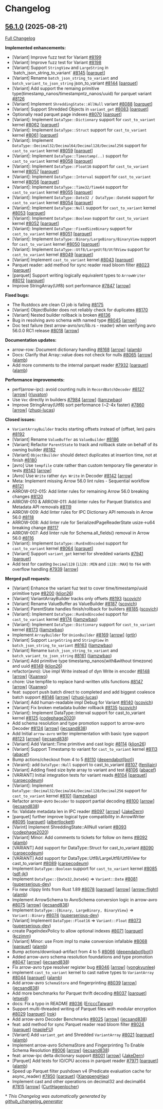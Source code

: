 <!---
  Licensed to the Apache Software Foundation (ASF) under one
  or more contributor license agreements.  See the NOTICE file
  distributed with this work for additional information
  regarding copyright ownership.  The ASF licenses this file
  to you under the Apache License, Version 2.0 (the
  "License"); you may not use this file except in compliance
  with the License.  You may obtain a copy of the License at

    http://www.apache.org/licenses/LICENSE-2.0

  Unless required by applicable law or agreed to in writing,
  software distributed under the License is distributed on an
  "AS IS" BASIS, WITHOUT WARRANTIES OR CONDITIONS OF ANY
  KIND, either express or implied.  See the License for the
  specific language governing permissions and limitations
  under the License.
-->

# Changelog

## [56.1.0](https://github.com/apache/arrow-rs/tree/56.1.0) (2025-08-21)

[Full Changelog](https://github.com/apache/arrow-rs/compare/56.0.0...56.1.0)

**Implemented enhancements:**

- \[Variant\] Improve fuzz test for Variant [\#8199](https://github.com/apache/arrow-rs/issues/8199)
- \[Variant\] Improve fuzz test for Variant [\#8198](https://github.com/apache/arrow-rs/issues/8198)
- [Variant] Support `StringView` and `LargeString` in ´batch_json_string_to_variant` [\#8145](https://github.com/apache/arrow-rs/issues/8145) [[parquet](https://github.com/apache/arrow-rs/labels/parquet)]
- \[Variant\] Rename `batch_json_string_to_variant` and `batch_variant_to_json_string` json\_to\_variant [\#8144](https://github.com/apache/arrow-rs/issues/8144) [[parquet](https://github.com/apache/arrow-rs/labels/parquet)]
- \[Variant\] Add support the remaing primitive type\(timestamp\_nanos/timestampntz\_nanos/uuid\) for parquet variant [\#8126](https://github.com/apache/arrow-rs/issues/8126)
- \[Variant\] Implement `ShreddingState::AllNull` variant  [\#8088](https://github.com/apache/arrow-rs/issues/8088) [[parquet](https://github.com/apache/arrow-rs/labels/parquet)]
- \[Variant\] Support Shredded Objects in `variant_get` [\#8083](https://github.com/apache/arrow-rs/issues/8083) [[parquet](https://github.com/apache/arrow-rs/labels/parquet)]
- Optionally read parquet page indexes [\#8070](https://github.com/apache/arrow-rs/issues/8070) [[parquet](https://github.com/apache/arrow-rs/labels/parquet)]
- \[Variant\]: Implement `DataType::Dictionary` support for `cast_to_variant` kernel [\#8062](https://github.com/apache/arrow-rs/issues/8062) [[parquet](https://github.com/apache/arrow-rs/labels/parquet)]
- \[Variant\]: Implement `DataType::Struct` support for `cast_to_variant` kernel [\#8061](https://github.com/apache/arrow-rs/issues/8061) [[parquet](https://github.com/apache/arrow-rs/labels/parquet)]
- \[Variant\]: Implement `DataType::Decimal32/Decimal64/Decimal128/Decimal256` support for `cast_to_variant` kernel [\#8059](https://github.com/apache/arrow-rs/issues/8059) [[parquet](https://github.com/apache/arrow-rs/labels/parquet)]
- \[Variant\]: Implement `DataType::Timestamp(..)` support for `cast_to_variant` kernel [\#8058](https://github.com/apache/arrow-rs/issues/8058) [[parquet](https://github.com/apache/arrow-rs/labels/parquet)]
- \[Variant\]: Implement `DataType::Float16` support for `cast_to_variant` kernel [\#8057](https://github.com/apache/arrow-rs/issues/8057) [[parquet](https://github.com/apache/arrow-rs/labels/parquet)]
- \[Variant\]: Implement `DataType::Interval` support for `cast_to_variant` kernel [\#8056](https://github.com/apache/arrow-rs/issues/8056) [[parquet](https://github.com/apache/arrow-rs/labels/parquet)]
- \[Variant\]: Implement `DataType::Time32/Time64` support for `cast_to_variant` kernel [\#8055](https://github.com/apache/arrow-rs/issues/8055) [[parquet](https://github.com/apache/arrow-rs/labels/parquet)]
- \[Variant\]: Implement `DataType::Date32 / DataType::Date64` support for `cast_to_variant` kernel [\#8054](https://github.com/apache/arrow-rs/issues/8054) [[parquet](https://github.com/apache/arrow-rs/labels/parquet)]
- \[Variant\]: Implement `DataType::Null` support for `cast_to_variant` kernel [\#8053](https://github.com/apache/arrow-rs/issues/8053) [[parquet](https://github.com/apache/arrow-rs/labels/parquet)]
- \[Variant\]: Implement `DataType::Boolean` support for `cast_to_variant` kernel [\#8052](https://github.com/apache/arrow-rs/issues/8052) [[parquet](https://github.com/apache/arrow-rs/labels/parquet)]
- \[Variant\]: Implement `DataType::FixedSizeBinary` support for `cast_to_variant` kernel [\#8051](https://github.com/apache/arrow-rs/issues/8051) [[parquet](https://github.com/apache/arrow-rs/labels/parquet)]
- \[Variant\]: Implement `DataType::Binary/LargeBinary/BinaryView` support for `cast_to_variant` kernel [\#8050](https://github.com/apache/arrow-rs/issues/8050) [[parquet](https://github.com/apache/arrow-rs/labels/parquet)]
- \[Variant\]: Implement `DataType::Utf8/LargeUtf8/Utf8View` support for `cast_to_variant` kernel [\#8049](https://github.com/apache/arrow-rs/issues/8049) [[parquet](https://github.com/apache/arrow-rs/labels/parquet)]
- \[Variant\] Implement `cast_to_variant` kernel [\#8043](https://github.com/apache/arrow-rs/issues/8043) [[parquet](https://github.com/apache/arrow-rs/labels/parquet)]
- Parquet reader: add method for sync reader read bloom filter [\#8023](https://github.com/apache/arrow-rs/issues/8023) [[parquet](https://github.com/apache/arrow-rs/labels/parquet)]
- \[parquet\] Support writing logically equivalent types  to `ArrowWriter` [\#8012](https://github.com/apache/arrow-rs/issues/8012) [[parquet](https://github.com/apache/arrow-rs/labels/parquet)]
- Improve StringArray\(Utf8\) sort performance [\#7847](https://github.com/apache/arrow-rs/issues/7847) [[arrow](https://github.com/apache/arrow-rs/labels/arrow)]

**Fixed bugs:**

- The Rustdocs are clean CI job is failing [\#8175](https://github.com/apache/arrow-rs/issues/8175)
- \[Variant\] ObjectBuilder does not reliably check for duplicates [\#8170](https://github.com/apache/arrow-rs/issues/8170)
- \[Variant\] Nested builder rollback is broken [\#8136](https://github.com/apache/arrow-rs/issues/8136)
- Bug in resolving avro schema with named type [\#8045](https://github.com/apache/arrow-rs/issues/8045) [[arrow](https://github.com/apache/arrow-rs/labels/arrow)]
- Doc test failure \(test arrow-avro/src/lib.rs - reader\) when verifying avro 56.0.0 RC1 release [\#8018](https://github.com/apache/arrow-rs/issues/8018) [[arrow](https://github.com/apache/arrow-rs/labels/arrow)]

**Documentation updates:**

- arrow-row: Document dictionary handling [\#8168](https://github.com/apache/arrow-rs/pull/8168) [[arrow](https://github.com/apache/arrow-rs/labels/arrow)] ([alamb](https://github.com/alamb))
- Docs: Clarify that Array::value does not check for nulls [\#8065](https://github.com/apache/arrow-rs/pull/8065) [[arrow](https://github.com/apache/arrow-rs/labels/arrow)] ([alamb](https://github.com/alamb))
- Add more comments to the internal parquet reader [\#7932](https://github.com/apache/arrow-rs/pull/7932) [[parquet](https://github.com/apache/arrow-rs/labels/parquet)] ([alamb](https://github.com/alamb))

**Performance improvements:**

- perf\(arrow-ipc\): avoid counting nulls in `RecordBatchDecoder` [\#8127](https://github.com/apache/arrow-rs/pull/8127) [[arrow](https://github.com/apache/arrow-rs/labels/arrow)] ([rluvaton](https://github.com/rluvaton))
- Use `Vec` directly in builders [\#7984](https://github.com/apache/arrow-rs/pull/7984) [[arrow](https://github.com/apache/arrow-rs/labels/arrow)] ([liamzwbao](https://github.com/liamzwbao))
- Improve StringArray\(Utf8\) sort performance \(~2-4x faster\) [\#7860](https://github.com/apache/arrow-rs/pull/7860) [[arrow](https://github.com/apache/arrow-rs/labels/arrow)] ([zhuqi-lucas](https://github.com/zhuqi-lucas))

**Closed issues:**

- `VariantArrayBuilder` tracks starting offsets instead of \(offset, len\) pairs [\#8192](https://github.com/apache/arrow-rs/issues/8192)
- \[Variant\] Rename `ValueBuffer` as `ValueBuilder` [\#8186](https://github.com/apache/arrow-rs/issues/8186)
- \[Variant\] Refactor `ParentState` to track and rollback state on behalf of its owning builder [\#8182](https://github.com/apache/arrow-rs/issues/8182)
- \[Variant\] `ObjectBuilder` should detect duplicates at insertion time, not at finish [\#8180](https://github.com/apache/arrow-rs/issues/8180)
- \[avro\] Use `tempfile` crate rather than custom temporary file generator in tests [\#8143](https://github.com/apache/arrow-rs/issues/8143) [[arrow](https://github.com/apache/arrow-rs/labels/arrow)]
- \[Avro\] Use `Write` rather   `dyn Write` in Decoder [\#8142](https://github.com/apache/arrow-rs/issues/8142) [[arrow](https://github.com/apache/arrow-rs/labels/arrow)]
- Meta: Implement missing Arrow 56.0 lint rules - Sequential workflow [\#8121](https://github.com/apache/arrow-rs/issues/8121)
- ARROW-012-015: Add linter rules for remaining Arrow 56.0 breaking changes [\#8120](https://github.com/apache/arrow-rs/issues/8120)
- ARROW-010 & ARROW-011: Add linter rules for Parquet Statistics and Metadata API removals [\#8119](https://github.com/apache/arrow-rs/issues/8119)
- ARROW-009: Add linter rules for IPC Dictionary API removals in Arrow 56.0 [\#8118](https://github.com/apache/arrow-rs/issues/8118)
- ARROW-008: Add linter rule for SerializedPageReaderState usize→u64 breaking change [\#8117](https://github.com/apache/arrow-rs/issues/8117)
- ARROW-007: Add linter rule for Schema.all\_fields\(\) removal in Arrow 56.0 [\#8116](https://github.com/apache/arrow-rs/issues/8116)
- \[Variant\]: Implement `DataType::RunEndEncoded` support for `cast_to_variant` kernel [\#8064](https://github.com/apache/arrow-rs/issues/8064) [[parquet](https://github.com/apache/arrow-rs/labels/parquet)]
- \[Variant\] Support `variant_get` kernel for shredded variants [\#7941](https://github.com/apache/arrow-rs/issues/7941) [[parquet](https://github.com/apache/arrow-rs/labels/parquet)]
- Add test for casting `Decimal128` \(`i128::MIN` and `i128::MAX`\) to `f64` with overflow handling [\#7939](https://github.com/apache/arrow-rs/issues/7939) [[arrow](https://github.com/apache/arrow-rs/labels/arrow)]

**Merged pull requests:**

- \[Variant\] Enhance the variant fuz test to cover time/timestamp/uuid primitive type [\#8200](https://github.com/apache/arrow-rs/pull/8200) ([klion26](https://github.com/klion26))
- \[Variant\] VariantArrayBuilder tracks only offsets [\#8193](https://github.com/apache/arrow-rs/pull/8193) ([scovich](https://github.com/scovich))
- \[Variant\] Rename ValueBuffer as ValueBuilder [\#8187](https://github.com/apache/arrow-rs/pull/8187) ([scovich](https://github.com/scovich))
- \[Variant\] ParentState handles finish/rollback for builders [\#8185](https://github.com/apache/arrow-rs/pull/8185) ([scovich](https://github.com/scovich))
- \[Variant\]: Implement `DataType::RunEndEncoded` support for `cast_to_variant` kernel [\#8174](https://github.com/apache/arrow-rs/pull/8174) ([liamzwbao](https://github.com/liamzwbao))
- \[Variant\]: Implement `DataType::Dictionary` support for `cast_to_variant` kernel [\#8173](https://github.com/apache/arrow-rs/pull/8173) ([liamzwbao](https://github.com/liamzwbao))
- Implement `ArrayBuilder` for `UnionBuilder` [\#8169](https://github.com/apache/arrow-rs/pull/8169) [[arrow](https://github.com/apache/arrow-rs/labels/arrow)] ([grtlr](https://github.com/grtlr))
- \[Variant\] Support `LargeString` and `StringView` in `batch_json_string_to_variant` [\#8163](https://github.com/apache/arrow-rs/pull/8163) ([liamzwbao](https://github.com/liamzwbao))
- \[Variant\] Rename `batch_json_string_to_variant` and `batch_variant_to_json_string` [\#8161](https://github.com/apache/arrow-rs/pull/8161) ([liamzwbao](https://github.com/liamzwbao))
- \[Variant\] Add primitive type timestamp\_nanos\(with&without timezone\) and uuid [\#8149](https://github.com/apache/arrow-rs/pull/8149) ([klion26](https://github.com/klion26))
- refactor\(avro\): Use impl Write instead of dyn Write in encoder [\#8148](https://github.com/apache/arrow-rs/pull/8148) [[arrow](https://github.com/apache/arrow-rs/labels/arrow)] ([Xuanwo](https://github.com/Xuanwo))
- chore: Use tempfile to replace hand-written utils functions [\#8147](https://github.com/apache/arrow-rs/pull/8147) [[arrow](https://github.com/apache/arrow-rs/labels/arrow)] ([Xuanwo](https://github.com/Xuanwo))
- feat: support push batch direct to completed and add biggest coalesce batch support [\#8146](https://github.com/apache/arrow-rs/pull/8146) [[arrow](https://github.com/apache/arrow-rs/labels/arrow)] ([zhuqi-lucas](https://github.com/zhuqi-lucas))
- \[Variant\] Add human-readable impl Debug for Variant [\#8140](https://github.com/apache/arrow-rs/pull/8140) ([scovich](https://github.com/scovich))
- \[Variant\] Fix broken metadata builder rollback [\#8135](https://github.com/apache/arrow-rs/pull/8135) ([scovich](https://github.com/scovich))
- \[Variant\]: Implement DataType::Interval support for cast\_to\_variant kernel [\#8125](https://github.com/apache/arrow-rs/pull/8125) ([codephage2020](https://github.com/codephage2020))
- Add schema resolution and type promotion support to arrow-avro Decoder [\#8124](https://github.com/apache/arrow-rs/pull/8124) [[arrow](https://github.com/apache/arrow-rs/labels/arrow)] ([jecsand838](https://github.com/jecsand838))
- Add Initial `arrow-avro` writer implementation with basic type support [\#8123](https://github.com/apache/arrow-rs/pull/8123) [[arrow](https://github.com/apache/arrow-rs/labels/arrow)] ([jecsand838](https://github.com/jecsand838))
- \[Variant\] Add Variant::Time primitive and cast logic [\#8114](https://github.com/apache/arrow-rs/pull/8114) ([klion26](https://github.com/klion26))
- \[Variant\] Support Timestamp to variant for `cast_to_variant` kernel [\#8113](https://github.com/apache/arrow-rs/pull/8113) ([abacef](https://github.com/abacef))
- Bump actions/checkout from 4 to 5 [\#8110](https://github.com/apache/arrow-rs/pull/8110) ([dependabot[bot]](https://github.com/apps/dependabot))
- \[Varaint\]: add `DataType::Null` support to cast\_to\_variant [\#8107](https://github.com/apache/arrow-rs/pull/8107) ([feniljain](https://github.com/feniljain))
- \[Variant\] Adding fixed size byte array to variant and test [\#8106](https://github.com/apache/arrow-rs/pull/8106) ([abacef](https://github.com/abacef))
- \[VARIANT\] Initial integration tests for variant reads [\#8104](https://github.com/apache/arrow-rs/pull/8104) [[parquet](https://github.com/apache/arrow-rs/labels/parquet)] ([carpecodeum](https://github.com/carpecodeum))
- \[Variant\]: Implement `DataType::Decimal32/Decimal64/Decimal128/Decimal256` support for `cast_to_variant` kernel [\#8101](https://github.com/apache/arrow-rs/pull/8101) ([liamzwbao](https://github.com/liamzwbao))
- Refactor arrow-avro `Decoder` to support partial decoding [\#8100](https://github.com/apache/arrow-rs/pull/8100) [[arrow](https://github.com/apache/arrow-rs/labels/arrow)] ([jecsand838](https://github.com/jecsand838))
- fix: Validate metadata len in IPC reader  [\#8097](https://github.com/apache/arrow-rs/pull/8097) [[arrow](https://github.com/apache/arrow-rs/labels/arrow)] ([JakeDern](https://github.com/JakeDern))
- \[parquet\] further improve logical type compatibility in ArrowWriter [\#8095](https://github.com/apache/arrow-rs/pull/8095) [[parquet](https://github.com/apache/arrow-rs/labels/parquet)] ([albertlockett](https://github.com/albertlockett))
- \[Varint\] Implement ShreddingState::AllNull variant [\#8093](https://github.com/apache/arrow-rs/pull/8093) ([codephage2020](https://github.com/codephage2020))
- \[Variant\] Minor: Add comments to tickets for follow on items [\#8092](https://github.com/apache/arrow-rs/pull/8092) ([alamb](https://github.com/alamb))
- \[VARIANT\] Add support for DataType::Struct for cast\_to\_variant [\#8090](https://github.com/apache/arrow-rs/pull/8090) ([carpecodeum](https://github.com/carpecodeum))
- \[VARIANT\] Add support for DataType::Utf8/LargeUtf8/Utf8View for cast\_to\_variant [\#8089](https://github.com/apache/arrow-rs/pull/8089) ([carpecodeum](https://github.com/carpecodeum))
- Implement `DataType::Boolean` support for `cast_to_variant` kernel [\#8085](https://github.com/apache/arrow-rs/pull/8085) ([sdf-jkl](https://github.com/sdf-jkl))
- Implement `DataType::{Date32,Date64}` =\> `Variant::Date` [\#8081](https://github.com/apache/arrow-rs/pull/8081) ([superserious-dev](https://github.com/superserious-dev))
- Fix new clippy lints from Rust 1.89 [\#8078](https://github.com/apache/arrow-rs/pull/8078) [[parquet](https://github.com/apache/arrow-rs/labels/parquet)] [[arrow](https://github.com/apache/arrow-rs/labels/arrow)] [[arrow-flight](https://github.com/apache/arrow-rs/labels/arrow-flight)] ([alamb](https://github.com/alamb))
- Implement ArrowSchema to AvroSchema conversion logic in arrow-avro [\#8075](https://github.com/apache/arrow-rs/pull/8075) [[arrow](https://github.com/apache/arrow-rs/labels/arrow)] ([jecsand838](https://github.com/jecsand838))
- Implement `DataType::{Binary, LargeBinary, BinaryView}` =\> `Variant::Binary` [\#8074](https://github.com/apache/arrow-rs/pull/8074) ([superserious-dev](https://github.com/superserious-dev))
- \[Variant\] Implement `DataType::Float16` =\> `Variant::Float` [\#8073](https://github.com/apache/arrow-rs/pull/8073) ([superserious-dev](https://github.com/superserious-dev))
- create PageIndexPolicy to allow optional indexes [\#8071](https://github.com/apache/arrow-rs/pull/8071) [[parquet](https://github.com/apache/arrow-rs/labels/parquet)] ([kczimm](https://github.com/kczimm))
- \[Variant\] Minor: use From impl to make conversion infallable [\#8068](https://github.com/apache/arrow-rs/pull/8068) [[parquet](https://github.com/apache/arrow-rs/labels/parquet)] ([alamb](https://github.com/alamb))
- Bump actions/download-artifact from 4 to 5 [\#8066](https://github.com/apache/arrow-rs/pull/8066) ([dependabot[bot]](https://github.com/apps/dependabot))
- Added arrow-avro schema resolution foundations and type promotion [\#8047](https://github.com/apache/arrow-rs/pull/8047) [[arrow](https://github.com/apache/arrow-rs/labels/arrow)] ([jecsand838](https://github.com/jecsand838))
- Fix arrow-avro type resolver register bug [\#8046](https://github.com/apache/arrow-rs/pull/8046) [[arrow](https://github.com/apache/arrow-rs/labels/arrow)] ([yongkyunlee](https://github.com/yongkyunlee))
- implement `cast_to_variant` kernel to cast native types to `VariantArray` [\#8044](https://github.com/apache/arrow-rs/pull/8044) [[parquet](https://github.com/apache/arrow-rs/labels/parquet)] ([alamb](https://github.com/alamb))
- Add arrow-avro `SchemaStore` and fingerprinting [\#8039](https://github.com/apache/arrow-rs/pull/8039) [[arrow](https://github.com/apache/arrow-rs/labels/arrow)] ([jecsand838](https://github.com/jecsand838))
- Add more benchmarks for Parquet thrift decoding [\#8037](https://github.com/apache/arrow-rs/pull/8037) [[parquet](https://github.com/apache/arrow-rs/labels/parquet)] ([etseidl](https://github.com/etseidl))
- docs: Fix a  typo in README [\#8036](https://github.com/apache/arrow-rs/pull/8036) ([EricccTaiwan](https://github.com/EricccTaiwan))
- Support multi-threaded writing of Parquet files with modular encryption [\#8029](https://github.com/apache/arrow-rs/pull/8029) [[parquet](https://github.com/apache/arrow-rs/labels/parquet)] ([rok](https://github.com/rok))
- Add arrow-avro Decoder Benchmarks  [\#8025](https://github.com/apache/arrow-rs/pull/8025) [[arrow](https://github.com/apache/arrow-rs/labels/arrow)] ([jecsand838](https://github.com/jecsand838))
- feat: add method for sync Parquet reader read bloom filter [\#8024](https://github.com/apache/arrow-rs/pull/8024) [[parquet](https://github.com/apache/arrow-rs/labels/parquet)] ([mapleFU](https://github.com/mapleFU))
- \[Variant\] Add `variant_get` and Shredded `VariantArray` [\#8021](https://github.com/apache/arrow-rs/pull/8021) [[parquet](https://github.com/apache/arrow-rs/labels/parquet)] ([alamb](https://github.com/alamb))
- Implement arrow-avro SchemaStore and Fingerprinting To Enable Schema Resolution [\#8006](https://github.com/apache/arrow-rs/pull/8006) [[arrow](https://github.com/apache/arrow-rs/labels/arrow)] ([jecsand838](https://github.com/jecsand838))
- feat: arrow-ipc delta dictionary support [\#8001](https://github.com/apache/arrow-rs/pull/8001) [[arrow](https://github.com/apache/arrow-rs/labels/arrow)] ([JakeDern](https://github.com/JakeDern))
- \[Parquet\] Add tests for IO/CPU access in parquet reader [\#7971](https://github.com/apache/arrow-rs/pull/7971) [[parquet](https://github.com/apache/arrow-rs/labels/parquet)] ([alamb](https://github.com/alamb))
- Speed up Parquet filter pushdown v4 \(Predicate evaluation cache for async\_reader\) [\#7850](https://github.com/apache/arrow-rs/pull/7850) [[parquet](https://github.com/apache/arrow-rs/labels/parquet)] ([XiangpengHao](https://github.com/XiangpengHao))
- Implement cast and other operations on decimal32 and decimal64 [\#7815](https://github.com/apache/arrow-rs/pull/7815) [[arrow](https://github.com/apache/arrow-rs/labels/arrow)] ([CurtHagenlocher](https://github.com/CurtHagenlocher))



\* *This Changelog was automatically generated by [github_changelog_generator](https://github.com/github-changelog-generator/github-changelog-generator)*
